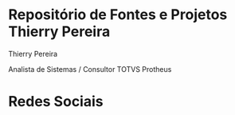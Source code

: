 #  Repositório de Fontes e Projetos Thierry Pereira
Thierry Pereira

Analista de Sistemas / Consultor TOTVS Protheus

# Redes Sociais 
